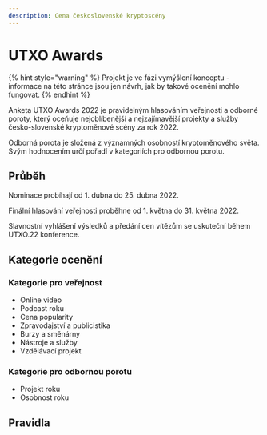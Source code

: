 ```yaml
---
description: Cena československé kryptoscény
---
```


# UTXO Awards

{% hint style="warning" %}
Projekt je ve fázi vymýšlení konceptu - informace na této stránce jsou jen návrh, jak by takové ocenění mohlo fungovat.&#x20;
{% endhint %}

Anketa UTXO Awards 2022 je pravidelným hlasováním veřejnosti a odborné poroty, který oceňuje nejoblíbenější a nejzajímavější projekty a služby česko-slovenské kryptoměnové scény za rok 2022.

Odborná porota je složená z významných osobností kryptoměnového světa. Svým hodnocením určí pořadí v kategoriích pro odbornou porotu.

## Průběh

Nominace probíhají od 1. dubna do 25. dubna 2022.

Finální hlasování veřejnosti proběhne od 1. května do 31. května 2022.

Slavnostní vyhlášení výsledků a předání cen vítězům se uskuteční během UTXO.22 konference.

## Kategorie ocenění

### Kategorie pro veřejnost

* Online video
* Podcast roku
* Cena popularity
* Zpravodajství a publicistika
* Burzy a směnárny
* Nástroje a služby
* Vzdělávací projekt

### Kategorie pro odbornou porotu

* Projekt roku
* Osobnost roku

## Pravidla
